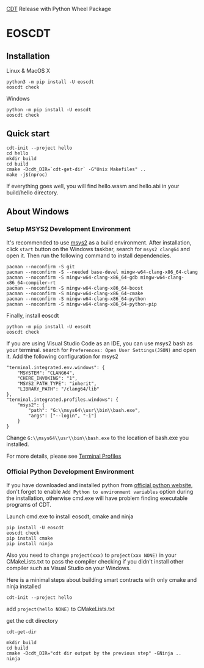 [CDT](https://github.com/uuosio/cdt) Release with Python Wheel Package

# EOSCDT

## Installation
Linux & MacOS X

```
python3 -m pip install -U eoscdt
eoscdt check
```

Windows

```
python -m pip install -U eoscdt
eoscdt check
```

## Quick start
```
cdt-init --project hello
cd hello
mkdir build
cd build
cmake -Dcdt_DIR=`cdt-get-dir` -G"Unix Makefiles" ..
make -j$(nproc)
```

If everything goes well, you will find hello.wasm and hello.abi in your build/hello directory.

## About Windows

### Setup MSYS2 Development Environment

It's recommended to use [msys2](https://www.msys2.org) as a build environment.
After installation, click `start` button on the Windows taskbar, search for `msys2 clang64` and open it.
Then run the following command to install dependencies.

```
pacman --noconfirm -S git
pacman --noconfirm -S --needed base-devel mingw-w64-clang-x86_64-clang
pacman --noconfirm -S mingw-w64-clang-x86_64-gdb mingw-w64-clang-x86_64-compiler-rt
pacman --noconfirm -S mingw-w64-clang-x86_64-boost
pacman --noconfirm -S mingw-w64-clang-x86_64-cmake
pacman --noconfirm -S mingw-w64-clang-x86_64-python
pacman --noconfirm -S mingw-w64-clang-x86_64-python-pip
```

Finally, install eoscdt
```
python -m pip install -U eoscdt
eoscdt check
```

If you are using Visual Studio Code as an IDE, you can use msys2 bash as your terminal.
search for `Preferences: Open User Settings(JSON)` and open it. Add the following configuration for msys2
```
"terminal.integrated.env.windows": {
    "MSYSTEM": "CLANG64",
    "CHERE_INVOKING": "1",
    "MSYS2_PATH_TYPE": "inherit",
    "LIBRARY_PATH": "/clang64/lib"
},
"terminal.integrated.profiles.windows": {
    "msys2": {
        "path": "G:\\msys64\\usr\\bin\\bash.exe",
        "args": ["--login", "-i"]
    }
}
```

Change `G:\\msys64\\usr\\bin\\bash.exe` to the location of bash.exe you installed.

For more details, please see [Terminal Profiles](https://code.visualstudio.com/docs/terminal/profiles#_configuring-profiles)

### Official Python Development Environment

If you have downloaded and installed python from [official python website](https://www.python.org/downloads/windows), don't forget to enable `Add Python to environment variables` option during the installation, otherwise cmd.exe will have problem finding executable programs of CDT.

Launch cmd.exe to install eoscdt, cmake and ninja

```
pip install -U eoscdt
eoscdt check
pip install cmake
pip install ninja
```

Also you need to change `project(xxx)` to `project(xxx NONE)` in your CMakeLists.txt to pass the compiler checking if you didn't install other compiler such as Visual Studio on your Windows.

Here is a minimal steps about building smart contracts with only cmake and ninja installed

```
cdt-init --project hello
```

add `project(hello NONE)` to CMakeLists.txt

get the cdt directory

```
cdt-get-dir
```

```
mkdir build
cd build
cmake -Dcdt_DIR="cdt dir output by the previous step" -GNinja ..
ninja
```
